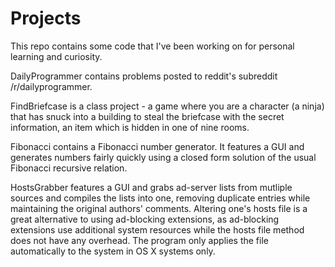 Projects
========

This repo contains some code that I've been working on for personal learning and curiosity. 

DailyProgrammer contains problems posted to reddit's subreddit /r/dailyprogrammer.

FindBriefcase is a class project - a game where you are a character (a ninja) that has snuck into a building to steal the briefcase with the secret information, an item which is hidden in one of nine rooms.

Fibonacci contains a Fibonacci number generator. It features a GUI and generates numbers fairly quickly using a closed form solution of the usual Fibonacci recursive relation.

HostsGrabber features a GUI and grabs ad-server lists from mutliple sources and compiles the lists into one, removing duplicate entries while maintaining the original authors' comments. Altering one's hosts file is a great alternative to using ad-blocking extensions, as ad-blocking extensions use additional system resources while the hosts file method does not have any overhead. The program only applies the file automatically to the system in OS X systems only.
